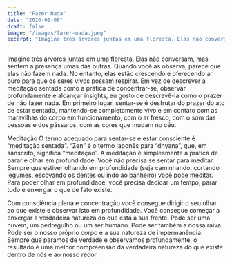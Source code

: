 ```yaml
---
title: "Fazer Nada"
date: "2020-01-08"
draft: false
image: "/images/fazer-nada.jpeg"
excerpt: "Imagine três árvores juntas em uma floresta. Elas não conversam, mas sentem a presença umas das outras. Quando você as observa, parece que elas não fazem nada. No entanto, elas estão crescendo e oferecendo ar puro para que os seres vivos possam respirar."
---
```


Imagine três árvores juntas em uma floresta. Elas não conversam, mas sentem a presença umas das outras. Quando você as observa, parece que elas não fazem nada. No entanto, elas estão crescendo e oferecendo ar puro para que os seres vivos possam respirar. Em vez de descrever a meditação sentada como a prática de concentrar-se, observar profundamente e alcançar insights, eu gosto de descrevê-la como o prazer de não fazer nada. Em primeiro lugar, sentar-se é desfrutar do prazer do ato de estar sentado, mantendo-se completamente vivo e em contato com as maravilhas do corpo em funcionamento, com o ar fresco, com o som das pessoas e dos pássaros, com as cores que mudam no céu.

Meditação O termo adequado para sentar-se e estar consciente é “meditação sentada”. “Zen” é o termo japonês para “dhyana”, que, em sânscrito, significa “meditação”. A meditação é simplesmente a prática de parar e olhar em profundidade. Você não precisa se sentar para meditar. Sempre que estiver olhando em profundidade (seja caminhando, cortando legumes, escovando os dentes ou indo ao banheiro) você pode meditar. Para poder olhar em profundidade, você precisa dedicar um tempo, parar tudo e enxergar o que de fato existe.

Com consciência plena e concentração você consegue dirigir o seu olhar ao que existe e observar isto em profundidade. Você consegue começar a enxergar a verdadeira natureza do que está à sua frente. Pode ser uma nuvem, um pedregulho ou um ser humano. Pode ser também a nossa raiva. Pode ser o nosso próprio corpo e a sua natureza de impermanência. Sempre que paramos de verdade e observamos profundamente, o resultado é uma melhor compreensão da verdadeira natureza do que existe dentro de nós e ao nosso redor.
